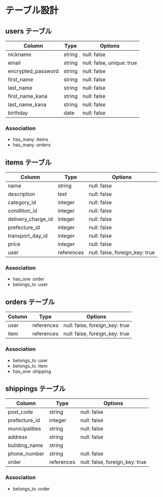 # テーブル設計

## users テーブル


| Column             | Type   | Options                   |
| ------------------ | ------ | --------------------------|
| nickname           | string | null: false               |
| email              | string | null: false, unique: true |
| encrypted_password | string | null: false               |
| first_name         | string | null: false               |
| last_name          | string | null: false               |
| first_name_kana    | string | null: false               |
| last_name_kana     | string | null: false               |
| birthday           | date   | null: false               |


### Association

- has_many :items
- has_many :orders


## items テーブル


| Column             | Type       | Options                         |
| ------------------ | -----------| --------------------------------|
| name               | string     | null: false                     |
| description        | text       | null: false                     |
| category_id        | integer    | null: false                     |
| condition_id       | integer    | null: false                     |
| delivery_charge_id | integer    | null: false                     |
| prefecture_id      | integer    | null: false                     |
| transport_day_id   | integer    | null: false                     |
| price              | integer    | null: false                     |
| user               | references | null: false, foreign_key: true  |

### Association

- has_one :order
- belongs_to :user

## orders テーブル


| Column             | Type       | Options                         |
| ------------------ | -----------| --------------------------------|
| user               | references | null: false, foreign_key: true  |
| item               | references | null: false, foreign_key: true  |

### Association

- belongs_to :user
- belongs_to :item
- has_one :shipping


## shippings テーブル


| Column             | Type       | Options                         |
| ------------------ | -----------| --------------------------------|
| post_code          | string     | null: false                     |
| prefecture_id      | integer    | null: false                     |
| municipalities     | string     | null: false                     |
| address            | string     | null: false                     |
| building_name      | string     |                                 |
| phone_number       | string     | null: false                     |
| order              | references | null: false, foreign_key: true  |


### Association

- belongs_to :order
